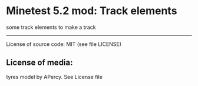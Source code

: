Minetest 5.2 mod: Track elements
========================================

some track elements to make a track

-----------------------

License of source code:
MIT (see file LICENSE) 

License of media:
---------------------------------------
tyres model by APercy. See License file

